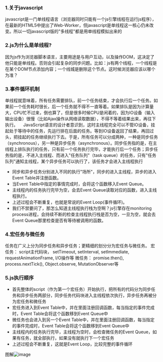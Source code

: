 ### 1.关于javascript
  javascript是一门单线程语言（浏览器同时只能有一个js引擎线程在运行js程序），在最新的HTML5中提出了Web-Worker，但javascript是单线程这一核心仍未改变。所以一切javascript版的"多线程"都是用单线程模拟出来的

### 2.js为什么是单线程?
  因为js作为浏览器脚本语言，主要用途是与用户互动，以及操作DOM，这决定了他只能是单线程。否则会引起复杂的同步问题。比如：js有两个线程，一个线程是在某个DOM节点添加内容；一个线城是删除这个节点。这时候浏览器应该以哪个为准？
  
### 3.事件循环机制
  单线程就意味着，所有任务需要排队，前一个任务结束，才会执行后一个任务。如果前一个任务耗时很长，后一个任务就不得不一直等着。如果排队是因为计算量大，CPU忙不过来，倒也算了，但是很多时候CPU是闲着的，因为IO设备（输入输出设备）很慢（比如Ajax操作从网络读取数据），不得不等着结果出来，再往下执行。
　JavaScript语言的设计者意识到，这时主线程完全可以不管IO设备，挂起处于等待中的任务，先运行排在后面的任务。等到IO设备返回了结果，再回过头，把挂起的任务继续执行下去。于是，所有任务可以分成两种，一种是同步任务（synchronous），另一种是异步任务（asynchronous）。同步任务指的是，在主线程上排队执行的任务，只有前一个任务执行完毕，才能执行后一个任务；异步任务指的是，不进入主线程、而进入"任务队列"（task queue）的任务，只有"任务队列"通知主线程，某个异步任务可以执行了，该任务才会进入主线程执行
 
  * 同步和异步任务分别进入不同的执行"场所"，同步的进入主线程，异步的进入Event Table并注册函数。
  * 当Event Table中指定的事情完成时，会将这个函数移入Event Queue。
  * 主线程内的任务执行完毕为空，会去Event Queue读取对应的函数，进入主线程执行。
  * 上述过程会不断重复，也就是常说的Event Loop(事件循环)。
  * 我们不禁要问了，那怎么知道主线程执行栈为空啊？js引擎存在monitoring process进程，会持续不断的检查主线程执行栈是否为空，一旦为空，就会去Event Queue那里检查是否有等待被调用的函数。
  
### 4.宏任务与微任务
  任务在广义上分为同步任务和异步任务；更精细的划分分为宏任务与微任务。
  宏任务： script主代码块， setTimeout, setInterval, setImmediate,  requestAnimationFrame, I/O操作等
  微任务： promise.then(), process.nextTick(), Object.observe, MutationObserver等
  
### 5.js执行顺序
  * 首先整体的script（作为第一个宏任务）开始执行，把所有的代码分为同步任务和异步任务两部分，同步任务代码块进入主线程依次执行，异步任务再被分为宏任务和微任务
  * 宏任务进入到Event Table中，并在里面注册回调函数，每当指定的事件完成时，Event Table会将这个函数移到Event Queue中
  * 微任务也会进入到另一个Event Table中，并在里面注册回调函数，每当指定的事件完成时，Event Table会将这个函数移到Event Queue中
  * 主线程内的任务执行完毕，主线程为空时，会检查微任务的Event Queue，如果有任务，就全部执行，如果没有就执行下一个宏任务
  * 上述过程会不断重复，这就是Event Loop，比较完整的事件循环
  
  图解![image](https://user-images.githubusercontent.com/48582204/191678492-559e8a87-e2f3-47d4-9126-56a9cf105e13.png)
  
  
  

